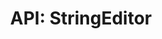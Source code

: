 ---
comment: "/**\n * A simple string editor\n *\n * @description Example:\n * <pre>\n * {\n *     \"myString\": {\n *         \"label\": \"My string\",\n *         \"tabId\": \"content\",\n *         \"schemaId\": \"string\"\n *     }\n * }\n * </pre>\n *\n * @memberof HashBrown.Client.Views.Editors.FieldEditors\n */"
meta:
    range:
        - 339
        - 966
    filename: StringEditor.js
    lineno: 21
    columnno: 0
    path: /home/mrzapp/Development/Web/hashbrown-cms/src/Client/Views/Editors/FieldEditors
    code:
        id: astnode100019137
        name: StringEditor
        type: ClassDeclaration
        paramnames:
            - params
classdesc: 'A simple string editor'
description: 'A simple string editor'
memberof: HashBrown.Client.Views.Editors.FieldEditors
name: StringEditor
longname: HashBrown.Client.Views.Editors.FieldEditors.StringEditor
kind: class
scope: static
params: []
methods:
    -
        comment: "/**\n     * Render this editor\n     */"
        meta:
            range:
                - 544
                - 964
            filename: StringEditor.js
            lineno: 34
            columnno: 4
            path: /home/mrzapp/Development/Web/hashbrown-cms/src/Client/Views/Editors/FieldEditors
            code:
                id: astnode100019155
                name: 'StringEditor#template'
                type: MethodDefinition
                paramnames: []
            vars:
                "": null
        description: 'Render this editor'
        name: template
        longname: 'HashBrown.Client.Views.Editors.FieldEditors.StringEditor#template'
        kind: function
        memberof: HashBrown.Client.Views.Editors.FieldEditors.StringEditor
        scope: instance
        params: []
shortname: StringEditor
layout: docPage
permalink: /docs/hashbrown/client/views/editors/fieldeditors/stringeditor/
title: 'API: StringEditor'

---